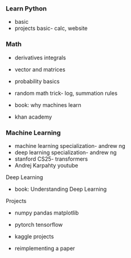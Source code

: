 ### Learn Python
- basic
- projects basic- calc, website

### Math
- derivatives integrals
- vector and matrices
- probability basics
- random math trick- log, summation rules

- book: why machines learn
- khan academy

### Machine Learning
- machine learning specialization- andrew ng
- deep learning specialization- andrew ng
- stanford CS25- transformers
- Andrej Karpahty youtube

Deep Learning 
- book: Understanding Deep Learning

Projects
- numpy pandas matplotlib
- pytorch tensorflow

- kaggle projects
- reimplementing a paper